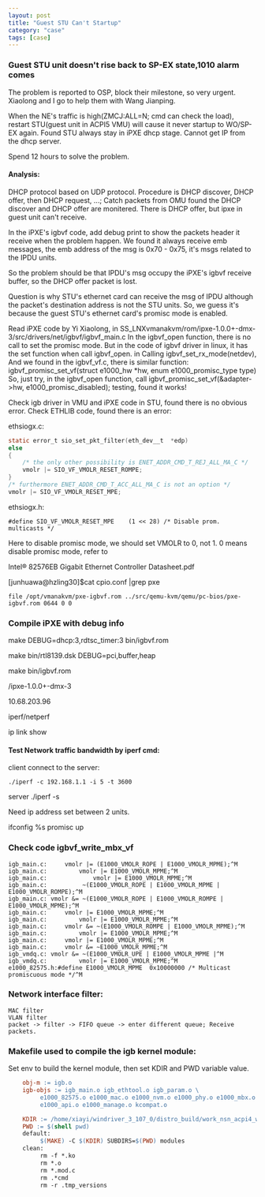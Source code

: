 ```yaml
---
layout: post
title: "Guest STU Can't Startup"
category: "case"
tags: [case]
---
```

### Guest STU unit doesn't rise back to SP-EX state,1010 alarm comes

The problem is reported to OSP, block their milestone, so very urgent. Xiaolong and I go to help them with Wang Jianping.

When the NE's traffic is high(ZMCJ:ALL=N; cmd can check the load),  restart STU(guest unit in ACPI5 VMU) will cause it never startup to WO/SP-EX again.
Found STU always stay in iPXE dhcp stage. Cannot get IP from the dhcp server.

Spend 12 hours to solve the problem. 

#### Analysis:

DHCP protocol based on UDP protocol. Procedure is DHCP discover, DHCP offer, then DHCP request, ...;
Catch packets from OMU found the DHCP discover and DHCP offer are monitered. There is DHCP offer, but ipxe in guest unit can't receive.

In the iPXE's igbvf code, add debug print to show the packets header it receive when the problem happen. We found it always receive emb messages, the emb address of the msg
is 0x70 - 0x75, it's msgs related to the IPDU units.

So the problem should be that IPDU's msg occupy the iPXE's igbvf receive buffer, so the DHCP offer packet is lost.

Question is why STU's ethernet card can receive the msg of IPDU although the packet's destination address is not the STU units.
So, we guess it's because the guest STU's ethernet card's promisc mode is enabled.

Read iPXE code by Yi Xiaolong, in SS_LNXvmanakvm/rom/ipxe-1.0.0+-dmx-3/src/drivers/net/igbvf/igbvf_main.c
In the igbvf_open function, there is no call to set the promisc mode. But in the code of igbvf driver in linux, it has the set function when call igbvf_open.
in Calling igbvf_set_rx_mode(netdev), 
And we found in the igbvf_vf.c, there is similar function: igbvf_promisc_set_vf(struct e1000_hw *hw, enum e1000_promisc_type type)
So, just try, in the igbvf_open function, call igbvf_promisc_set_vf(&adapter->hw, e1000_promisc_disabled); testing, found it works!

Check igb driver in VMU and iPXE code in STU, found there is no obvious error.
Check ETHLIB code, found there is an error:

ethsiogx.c:

```c
static error_t sio_set_pkt_filter(eth_dev__t  *edp)
else
{
    /* the only other possibility is ENET_ADDR_CMD_T_REJ_ALL_MA_C */
    vmolr |= SIO_VF_VMOLR_RESET_ROMPE;
}
/* furthermore ENET_ADDR_CMD_T_ACC_ALL_MA_C is not an option */
vmolr |= SIO_VF_VMOLR_RESET_MPE;
```

ethsiogx.h:

    #define SIO_VF_VMOLR_RESET_MPE    (1 << 28) /* Disable prom. multicasts */

Here to disable promisc mode, we should set VMOLR to 0, not 1. 0 means disable promisc mode, refer to

Intel® 82576EB Gigabit Ethernet Controller Datasheet.pdf


\[junhuawa@hzling30]$cat cpio.conf |grep pxe

    file /opt/vmanakvm/pxe-igbvf.rom ../src/qemu-kvm/qemu/pc-bios/pxe-igbvf.rom 0644 0 0

### Compile iPXE with debug info

make DEBUG=dhcp:3,rdtsc_timer:3 bin/igbvf.rom

make bin/rtl8139.dsk DEBUG=pci,buffer,heap

make bin/igbvf.rom

/ipxe-1.0.0+-dmx-3

10.68.203.96

iperf/netperf

ip link show

#### Test Network traffic bandwidth by iperf cmd:

client connect to the server:

    ./iperf -c 192.168.1.1 -i 5 -t 3600

server
     ./iperf -s
     
Need ip address set between 2 units.


ifconfig %s promisc up

### Check code igbvf_write_mbx_vf

    igb_main.c:     vmolr |= (E1000_VMOLR_ROPE | E1000_VMOLR_MPME);^M
    igb_main.c:         vmolr |= E1000_VMOLR_MPME;^M
    igb_main.c:             vmolr |= E1000_VMOLR_MPME;^M
    igb_main.c:          ~(E1000_VMOLR_ROPE | E1000_VMOLR_MPME | E1000_VMOLR_ROMPE);^M
    igb_main.c: vmolr &= ~(E1000_VMOLR_ROPE | E1000_VMOLR_ROMPE | E1000_VMOLR_MPME);^M
    igb_main.c:     vmolr |= E1000_VMOLR_MPME;^M
    igb_main.c:         vmolr |= E1000_VMOLR_MPME;^M
    igb_main.c:     vmolr &= ~(E1000_VMOLR_ROMPE | E1000_VMOLR_MPME);^M
    igb_main.c:         vmolr |= E1000_VMOLR_MPME;^M
    igb_main.c:     vmolr |= E1000_VMOLR_MPME;^M
    igb_main.c:     vmolr &= ~E1000_VMOLR_MPME;^M
    igb_vmdq.c: vmolr &= ~(E1000_VMOLR_UPE | E1000_VMOLR_MPME |^M
    igb_vmdq.c:         vmolr |= E1000_VMOLR_MPME;^M
    e1000_82575.h:#define E1000_VMOLR_MPME  0x10000000 /* Multicast promiscuous mode */^M

### Network interface filter:

    MAC filter
    VLAN filter
    packet -> filter -> FIFO queue -> enter different queue; Receive packets.

### Makefile used to compile the igb kernel module:

Set env to build the kernel module, then set KDIR and PWD variable value.

```makefile
    obj-m := igb.o
    igb-objs := igb_main.o igb_ethtool.o igb_param.o \
         e1000_82575.o e1000_mac.o e1000_nvm.o e1000_phy.o e1000_mbx.o \
         e1000_api.o e1000_manage.o kcompat.o

    KDIR := /home/xiayi/windriver_3_107_0/distro_build/work_nsn_acpi4_wr4/build/linux-nsn_acpi4-standard-build/
    PWD := $(shell pwd)
    default:
         $(MAKE) -C $(KDIR) SUBDIRS=$(PWD) modules
    clean:
         rm -f *.ko
         rm *.o
         rm *.mod.c
         rm .*cmd
         rm -r .tmp_versions
```
